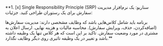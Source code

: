 **1. [x] Single Responsibility Principle (SRP)
   سناریو:
   یک نرم‌افزار مدیریت سفارش برای یک رستوران طراحی کنید.
   جزئیات:

برنامه باید شامل کلاس‌هایی باشد که وظایف مشخصی دارند:
مدیریت سفارش‌ها (اضافه‌کردن، حذف، ویرایش سفارش).
محاسبه مالیات و هزینه نهایی.
ارسال اعلان به مشتری در مورد وضعیت سفارش.
تاکید بر این است که هر کلاس تنها یک وظیفه داشته باشد و 
تغییر در یک وظیفه تاثیری روی دیگر وظایف نگذارد.**